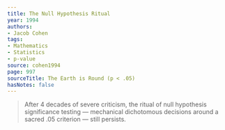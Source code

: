 ```yaml
---
title: The Null Hypothesis Ritual
year: 1994
authors:
- Jacob Cohen
tags:
- Mathematics
- Statistics
- p-value
source: cohen1994
page: 997
sourceTitle: The Earth is Round (p < .05)
hasNotes: false
---
```


> After 4 decades of severe criticism, the ritual of null hypothesis significance testing
>   — mechanical dichotomous decisions around a sacred .05 criterion — still persists.
